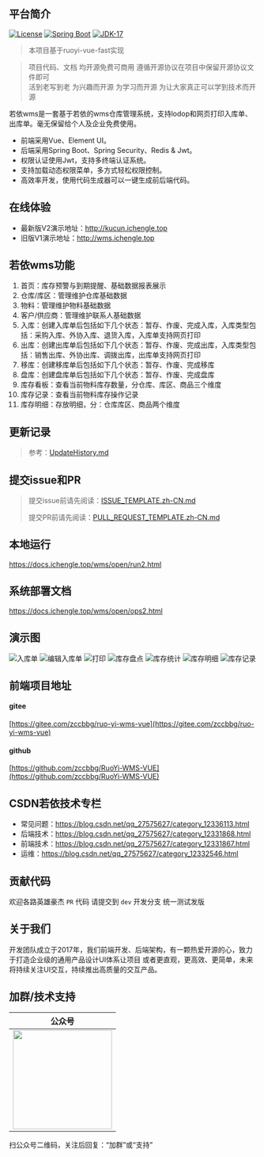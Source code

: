 ## 平台简介

[![License](https://img.shields.io/badge/License-MIT-blue.svg)](https://gitee.com/zccbbg/ruoyi-fast-service/blob/master/LICENSE)
[![Spring Boot](https://img.shields.io/badge/Spring%20Boot-3.1-blue.svg)]()
[![JDK-17](https://img.shields.io/badge/JDK-17-green.svg)]()

> 本项目基于ruoyi-vue-fast实现

> 项目代码、文档 均开源免费可商用 遵循开源协议在项目中保留开源协议文件即可<br>
活到老写到老 为兴趣而开源 为学习而开源 为让大家真正可以学到技术而开源

若依wms是一套基于若依的wms仓库管理系统，支持lodop和网页打印入库单、出库单。毫无保留给个人及企业免费使用。
* 前端采用Vue、Element UI。
* 后端采用Spring Boot、Spring Security、Redis & Jwt。
* 权限认证使用Jwt，支持多终端认证系统。
* 支持加载动态权限菜单，多方式轻松权限控制。
* 高效率开发，使用代码生成器可以一键生成前后端代码。
## 在线体验
- 最新版V2演示地址：http://kucun.ichengle.top
- 旧版V1演示地址：http://wms.ichengle.top

## 若依wms功能
1. 首页：库存预警与到期提醒、基础数据报表展示
2. 仓库/库区：管理维护仓库基础数据
3. 物料：管理维护物料基础数据
4. 客户/供应商：管理维护联系人基础数据
5. 入库：创建入库单后包括如下几个状态：暂存、作废、完成入库，入库类型包括：采购入库、外协入库、退货入库，入库单支持网页打印
6. 出库：创建出库单后包括如下几个状态：暂存、作废、完成出库，入库类型包括：销售出库、外协出库、调拨出库，出库单支持网页打印
7. 移库：创建移库单后包括如下几个状态：暂存、作废、完成移库
8. 盘库：创建盘库单后包括如下几个状态：暂存、作废、完成盘库 
9. 库存看板：查看当前物料库存数量，分仓库、库区、商品三个维度
10. 库存记录：查看当前物料库存操作记录
11. 库存明细：存放明细，分：仓库库区、商品两个维度

## 更新记录
> 参考：[UpdateHistory.md](docs/UpdateHistory.md)

## 提交issue和PR
> 提交issue前请先阅读：[ISSUE_TEMPLATE.zh-CN.md](docs/ISSUE_TEMPLATE.zh-CN.md)
> 
> 提交PR前请先阅读：[PULL_REQUEST_TEMPLATE.zh-CN.md](docs/PULL_REQUEST_TEMPLATE.zh-CN.md)

## 本地运行
https://docs.ichengle.top/wms/open/run2.html
## 系统部署文档
https://docs.ichengle.top/wms/open/ops2.html

## 演示图
![入库单](docs/入库单.jpg)
![编辑入库单](docs/编辑入库单.jpg)
![打印](docs/打印.jpg)
![库存盘点](docs/库存盘点.jpg)
![库存统计](docs/库存统计.jpg)
![库存明细](docs/库存明细.jpg)
![库存记录](docs/库存记录.jpg)

## 前端项目地址
#### gitee
[https://gitee.com/zccbbg/ruo-yi-wms-vue](https://gitee.com/zccbbg/ruo-yi-wms-vue)

#### github
[https://github.com/zccbbg/RuoYi-WMS-VUE](https://github.com/zccbbg/RuoYi-WMS-VUE)

## CSDN若依技术专栏
- 常见问题：https://blog.csdn.net/qq_27575627/category_12336113.html
- 后端技术：https://blog.csdn.net/qq_27575627/category_12331868.html
- 前端技术：https://blog.csdn.net/qq_27575627/category_12331867.html
- 运维：https://blog.csdn.net/qq_27575627/category_12332546.html

## 贡献代码

欢迎各路英雄豪杰 `PR` 代码 请提交到 `dev` 开发分支 统一测试发版

## 关于我们
开发团队成立于2017年，我们前端开发、后端架构，有一颗热爱开源的心，致力于打造企业级的通用产品设计UI体系让项目 或者更直观，更高效、更简单，未来将持续关注UI交互，持续推出高质量的交互产品。

## 加群/技术支持

|                  公众号                   |
|:--------------------------------------:|
| <img src="docs/gzh.jpg" width="200px"> |
扫公众号二维码，关注后回复：“加群”或“支持”